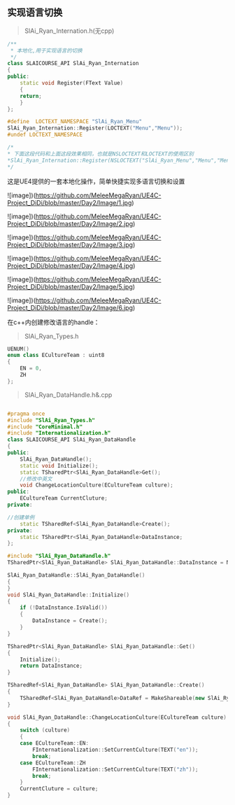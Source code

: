 

## 实现语言切换

> SlAi_Ryan_Internation.h(无cpp)

```c++
/**
 * 本地化,用于实现语言的切换
 */
class SLAICOURSE_API SlAi_Ryan_Internation
{
public:
	static void Register(FText Value)
	{
	return;
	}
};

#define  LOCTEXT_NAMESPACE "SlAi_Ryan_Menu"
SlAi_Ryan_Internation::Register(LOCTEXT("Menu","Menu"));
#undef LOCTEXT_NAMESPACE

/*
* 下面这段代码和上面这段效果相同，也就是NSLOCTEXT和LOCTEXT的使用区别 
*SlAi_Ryan_Internation::Register(NSLOCTEXT("SlAi_Ryan_Menu","Menu","Menu"));
*/
```

这是UE4提供的一套本地化操作，简单快捷实现多语言切换和设置

![image])(https://github.com/MeleeMegaRyan/UE4C-Project_DiDi/blob/master/Day2/Image/1.jpg)

![image])(https://github.com/MeleeMegaRyan/UE4C-Project_DiDi/blob/master/Day2/Image/2.jpg)

![image])(https://github.com/MeleeMegaRyan/UE4C-Project_DiDi/blob/master/Day2/Image/3.jpg)

![image])(https://github.com/MeleeMegaRyan/UE4C-Project_DiDi/blob/master/Day2/Image/4.jpg)

![image])(https://github.com/MeleeMegaRyan/UE4C-Project_DiDi/blob/master/Day2/Image/5.jpg)

![image])(https://github.com/MeleeMegaRyan/UE4C-Project_DiDi/blob/master/Day2/Image/6.jpg)

在c++内创建修改语言的handle：

> SlAi_Ryan_Types.h

```c++
UENUM()
enum class ECultureTeam : uint8
{
	EN = 0,
	ZH
};
```

> SlAi_Ryan_DataHandle.h&.cpp

```c++

#pragma once
#include "SlAi_Ryan_Types.h"
#include "CoreMinimal.h"
#include "Internationalization.h"
class SLAICOURSE_API SlAi_Ryan_DataHandle
{
public:
	SlAi_Ryan_DataHandle();
	static void Initialize();
	static TSharedPtr<SlAi_Ryan_DataHandle>Get();
	//修改中英文
	void ChangeLocationCulture(ECultureTeam culture);
public:
	ECultureTeam CurrentCluture;
private:

//创建单例
	static TSharedRef<SlAi_Ryan_DataHandle>Create();
private:
	static TSharedPtr<SlAi_Ryan_DataHandle>DataInstance;
};
```

```c++
#include "SlAi_Ryan_DataHandle.h"
TSharedPtr<SlAi_Ryan_DataHandle> SlAi_Ryan_DataHandle::DataInstance = NULL;

SlAi_Ryan_DataHandle::SlAi_Ryan_DataHandle()
{
}
void SlAi_Ryan_DataHandle::Initialize()
{
	if (!DataInstance.IsValid())
	{
		DataInstance = Create();
	}
}

TSharedPtr<SlAi_Ryan_DataHandle> SlAi_Ryan_DataHandle::Get()
{
	Initialize();
	return DataInstance;
}

TSharedRef<SlAi_Ryan_DataHandle> SlAi_Ryan_DataHandle::Create()
{
	TSharedRef<SlAi_Ryan_DataHandle>DataRef = MakeShareable(new SlAi_Ryan_DataHandle());
}

void SlAi_Ryan_DataHandle::ChangeLocationCulture(ECultureTeam culture)
{
	switch (culture)
	{
	case ECultureTeam::EN:
		FInternationalization::SetCurrentCulture(TEXT("en"));
		break;
	case ECultureTeam::ZH
		FInternationalization::SetCurrentCulture(TEXT("zh"));
		break;
	}
	CurrentCluture = culture;
}
```

